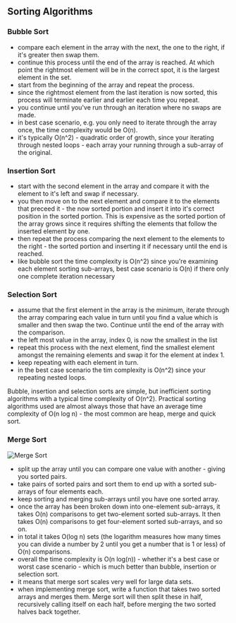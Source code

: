 ## Sorting Algorithms

### Bubble Sort
 * compare each element in the array with the next, the one to the right, if it's greater then swap them.
 * continue this process until the end of the array is reached. At which point the rightmost element will be in the correct spot, it is the largest element in the set.
 * start from the beginning of the array and repeat the process.
 * since the rightmost element from the last iteration is now sorted, this process will terminate earlier and earlier each time you repeat.
 * you continue until you've run through an iteration where no swaps are made.
 * in best case scenario, e.g. you only need to iterate through the array once, the time complexity would be O(n).
 * it's typically O(n^2) - quadratic order of growth, since your iterating through nested loops - each array your running through a sub-array of the original.

### Insertion Sort
 * start with the second element in the array and compare it with the element to it's left and swap if necessary.
 * you then move on to the next element and compare it to the elements that preceed it - the now sorted portion and insert it into it's correct position in the sorted portion. This is expensive as the sorted portion of the array grows since it requires shifting the elements that follow the inserted element by one.
 * then repeat the process comparing the next element to the elements to the right - the sorted portion and inserting it if necessary until the end is reached.
 * like bubble sort the time complexity is O(n^2) since you're examining each element sorting sub-arrays, best case scenario is O(n) if there only one complete iteration necessary

### Selection Sort
 * assume that the first element in the array is the minimum, iterate through the array comparing each value in turn until you find a value which is smaller and then swap the two. Continue until the end of the array with the comparison. 
 * the left most value in the array, index 0, is now the smallest in the list
 * repeat this process with the next element, find the smallest element amongst the remaining elements and swap it for the element at index 1.
 * keep repeating with each element in turn.
 * in the best case scenario the tim complexity is O(n^2) since your repeating nested loops.
 
 
Bubble, insertion and selection sorts are simple, but inefficient sorting algorithms with a typical time complexity of O(n^2). Practical sorting algorithms used are almost always those that have an average time complexity of O(n log n) - the most common are heap, merge and quick sort.

### Merge Sort
 ![Merge Sort](/home/theboymo/WORK/WEBDEV/COMPUTER-SCIENCE-101/01-Algorithms/rithm-school/02-searching-and-sorting/imgs/Merge_sort_algorithm_diagram.png)
 
  * split up the array until you can compare one value with another - giving you sorted pairs.
  * take pairs of sorted pairs and sort them to end up with a sorted sub-arrays of four elements each.
  * keep sorting and merging sub-arrays until you have one sorted array.
  * once the array has been broken down into one-element sub-arrays, it takes O(n) comparisons to get two-element sorted sub-arrays. It then takes O(n) comparisons to get four-element sorted sub-arrays, and so on.
  * in total it takes O(log n) sets (the logarithm measures how many times you can divide a number by 2 until you get a number that is 1 or less) of O(n) comparisons.
  * overall the time complexity is O(n log(n)) - whether it's a best case or worst case scenario - which is much better than bubble, insertion or selection sort.
  * it means that merge sort scales very well for large data sets.
  * when implementing merge sort, write a function that takes two sorted arrays and merges them. Merge sort will then split these in half, recursively calling itself on each half, before merging the two sorted halves back together.
  
  